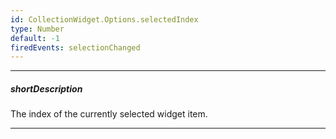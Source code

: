 ```yaml
---
id: CollectionWidget.Options.selectedIndex
type: Number
default: -1
firedEvents: selectionChanged
---
```

---
##### shortDescription
The index of the currently selected widget item.

---
